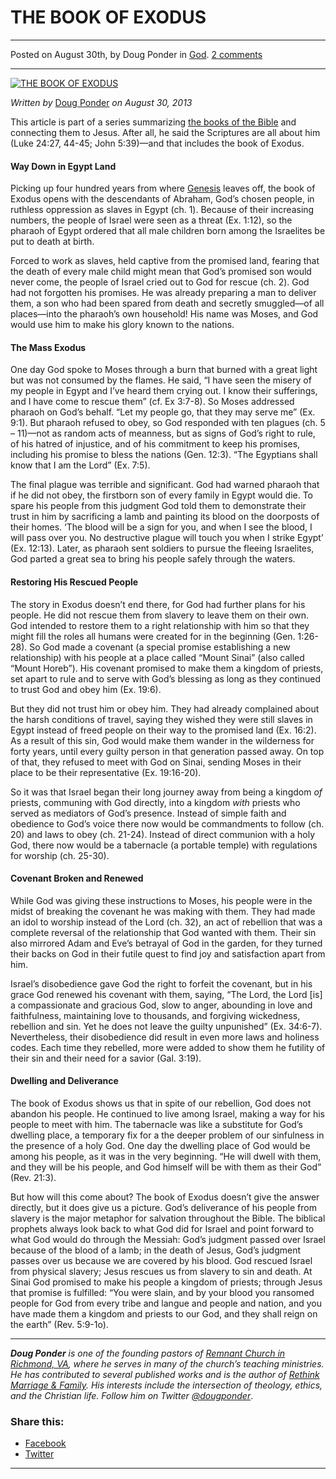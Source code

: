 THE BOOK OF EXODUS
==================

* * *

Posted on August 30th, by Doug Ponder in [God](http://www.remnantresource.org/category/god/). [2 comments](http://www.remnantresource.org/the-book-of-exodus/#comments)

* * *

[![THE BOOK OF EXODUS](http://www.remnantresource.org/wp-content/uploads/2013/09/EXODUS.gif)](http://www.remnantresource.org/wp-content/uploads/2013/09/EXODUS.gif)  

_Written by_ [Doug Ponder](http://www.remnantresource.org/author/doug-ponder/ "Posts by Doug Ponder") _on August 30, 2013_

This article is part of a series summarizing [the books of the Bible](http://www.remnantresource.org/tag/books-of-the-bible/) and connecting them to Jesus. After all, he said the Scriptures are all about him (Luke 24:27, 44-45; John 5:39)—and that includes the book of Exodus.

#### Way Down in Egypt Land

Picking up four hundred years from where [Genesis](http://www.remnantresource.org/the-book-of-genesis/) leaves off, the book of Exodus opens with the descendants of Abraham, God’s chosen people, in ruthless oppression as slaves in Egypt (ch. 1). Because of their increasing numbers, the people of Israel were seen as a threat (Ex. 1:12), so the pharaoh of Egypt ordered that all male children born among the Israelites be put to death at birth.

Forced to work as slaves, held captive from the promised land, fearing that the death of every male child might mean that God’s promised son would never come, the people of Israel cried out to God for rescue (ch. 2). God had not forgotten his promises. He was already preparing a man to deliver them, a son who had been spared from death and secretly smuggled—of all places—into the pharaoh’s own household! His name was Moses, and God would use him to make his glory known to the nations.

#### The Mass Exodus

One day God spoke to Moses through a burn that burned with a great light but was not consumed by the flames. He said, “I have seen the misery of my people in Egypt and I’ve heard them crying out. I know their sufferings, and I have come to rescue them” (cf. Ex 3:7-8). So Moses addressed pharaoh on God’s behalf. “Let my people go, that they may serve me” (Ex. 9:1). But pharaoh refused to obey, so God responded with ten plagues (ch. 5 – 11)—not as random acts of meanness, but as signs of God’s right to rule, of his hatred of injustice, and of his commitment to keep his promises, including his promise to bless the nations (Gen. 12:3). “The Egyptians shall know that I am the Lord” (Ex. 7:5).

The final plague was terrible and significant. God had warned pharaoh that if he did not obey, the firstborn son of every family in Egypt would die. To spare his people from this judgment God told them to demonstrate their trust in him by sacrificing a lamb and painting its blood on the doorposts of their homes. ‘The blood will be a sign for you, and when I see the blood, I will pass over you. No destructive plague will touch you when I strike Egypt’ (Ex. 12:13). Later, as pharaoh sent soldiers to pursue the fleeing Israelites, God parted a great sea to bring his people safely through the waters.

#### Restoring His Rescued People

The story in Exodus doesn’t end there, for God had further plans for his people. He did not rescue them from slavery to leave them on their own. God intended to restore them to a right relationship with him so that they might fill the roles all humans were created for in the beginning (Gen. 1:26-28). So God made a covenant (a special promise establishing a new relationship) with his people at a place called “Mount Sinai” (also called “Mount Horeb”). His covenant promised to make them a kingdom of priests, set apart to rule and to serve with God’s blessing as long as they continued to trust God and obey him (Ex. 19:6).

But they did not trust him or obey him. They had already complained about the harsh conditions of travel, saying they wished they were still slaves in Egypt instead of freed people on their way to the promised land (Ex. 16:2). As a result of this sin, God would make them wander in the wilderness for forty years, until every guilty person in that generation passed away. On top of that, they refused to meet with God on Sinai, sending Moses in their place to be their representative (Ex. 19:16-20).

So it was that Israel began their long journey away from being a kingdom _of_ priests, communing with God directly, into a kingdom _with_ priests who served as mediators of God’s presence. Instead of simple faith and obedience to God’s voice there now would be commandments to follow (ch. 20) and laws to obey (ch. 21-24). Instead of direct communion with a holy God, there now would be a tabernacle (a portable temple) with regulations for worship (ch. 25-30).

#### Covenant Broken and Renewed

While God was giving these instructions to Moses, his people were in the midst of breaking the covenant he was making with them. They had made an idol to worship instead of the Lord (ch. 32), an act of rebellion that was a complete reversal of the relationship that God wanted with them. Their sin also mirrored Adam and Eve’s betrayal of God in the garden, for they turned their backs on God in their futile quest to find joy and satisfaction apart from him.

Israel’s disobedience gave God the right to forfeit the covenant, but in his grace God renewed his covenant with them, saying, “The Lord, the Lord \[is\] a compassionate and gracious God, slow to anger, abounding in love and faithfulness, maintaining love to thousands, and forgiving wickedness, rebellion and sin. Yet he does not leave the guilty unpunished” (Ex. 34:6-7). Nevertheless, their disobedience did result in even more laws and holiness codes. Each time they rebelled, more were added to show them he futility of their sin and their need for a savior (Gal. 3:19).

#### Dwelling and Deliverance

The book of Exodus shows us that in spite of our rebellion, God does not abandon his people. He continued to live among Israel, making a way for his people to meet with him. The tabernacle was like a substitute for God’s dwelling place, a temporary fix for a the deeper problem of our sinfulness in the presence of a holy God. One day the dwelling place of God would be among his people, as it was in the very beginning. “He will dwell with them, and they will be his people, and God himself will be with them as their God” (Rev. 21:3).

But how will this come about? The book of Exodus doesn’t give the answer directly, but it does give us a picture. God’s deliverance of his people from slavery is the major metaphor for salvation throughout the Bible. The biblical prophets always look back to what God did for Israel and point forward to what God would do through the Messiah: God’s judgment passed over Israel because of the blood of a lamb; in the death of Jesus, God’s judgment passes over us because we are covered by his blood. God rescued Israel from physical slavery; Jesus rescues us from slavery to sin and death. At Sinai God promised to make his people a kingdom of priests; through Jesus that promise is fulfilled: “You were slain, and by your blood you ransomed people for God from every tribe and langue and people and nation, and you have made them a kingdom and priests to our God, and they shall reign on the earth” (Rev. 5:9-1o).

* * *

_**Doug Ponder** is one of the founding pastors of [Remnant Church in Richmond, VA](http://www.remnantrichmond.org/), where he serves in many of the church’s teaching ministries. He has contributed to several published works and is the author of [Rethink Marriage & Family](http://www.remnantrichmond.org/mediafiles/uploaded/r/0e1604567_rethink-marriage-and-family-ebook.pdf). His interests include the intersection of theology, ethics, and the Christian life. Follow him on Twitter [@dougponder](https://twitter.com/dougponder)_.

### Share this:

*   [Facebook](http://www.remnantresource.org/the-book-of-exodus/?share=facebook "Click to share on Facebook")
*   [Twitter](http://www.remnantresource.org/the-book-of-exodus/?share=twitter "Click to share on Twitter")

  

* * *
